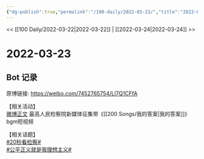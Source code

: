 ```yaml
---
{"dg-publish":true,"permalink":"/100-daily/2022-03-23/","title":"2022-03-23"}
---
```



<< [[100 Daily/2022-03-22\|2022-03-22]] | [[2022-03-24\|2022-03-24]] >>

# 2022-03-23

## Bot 记录

原博链接: https://weibo.com/7452765754/Ll7Q1CFfA

【相关活动】  
[微博正文](https://weibo.com/detail/4749748387709018) 最高人民检察院新媒体征集带《[[200 Songs/我的答案\|我的答案]]》bgm短视频

【相关话题】  
[#20秒看检察#](https://s.weibo.com/weibo?q=%2320%E7%A7%92%E7%9C%8B%E6%A3%80%E5%AF%9F%23)  
[#公平正义就是我理想主义#](https://s.weibo.com/weibo?q=%23%E5%85%AC%E5%B9%B3%E6%AD%A3%E4%B9%89%E5%B0%B1%E6%98%AF%E6%88%91%E7%90%86%E6%83%B3%E4%B8%BB%E4%B9%89%23)
